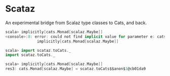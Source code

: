 # Scataz

An experimental bridge from Scalaz type classes to Cats, and back.

```scala
scala> implicitly[cats.Monad[scalaz.Maybe]]
<console>:8: error: could not find implicit value for parameter e: cats.Monad[scalaz.Maybe]
              implicitly[cats.Monad[scalaz.Maybe]]

scala> import scataz.toCats._
import scataz.toCats._

scala> implicitly[cats.Monad[scalaz.Maybe]]
res3: cats.Monad[scalaz.Maybe] = scataz.toCats$$anon$1@cb01da9
```
